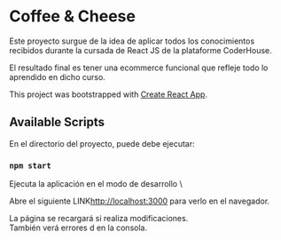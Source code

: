 # Coffee & Cheese

Este proyecto surgue de la idea de aplicar todos los conocimientos recibidos durante la cursada de React JS de la plataforme CoderHouse.

El resultado final es tener una ecommerce funcional que refleje todo lo aprendido en dicho curso.


This project was bootstrapped with [Create React App](https://github.com/facebook/create-react-app).

## Available Scripts

En el directorio del proyecto, puede debe ejecutar:

### `npm start`

Ejecuta la aplicación en el modo de desarrollo \

Abre el siguiente LINK[http://localhost:3000](http://localhost:3000) para verlo en el navegador.

La página se recargará si realiza modificaciones. \
También verá errores d en la consola.


